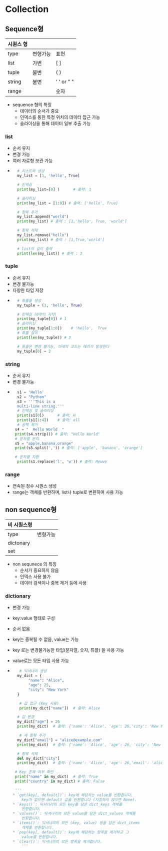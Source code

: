# Collection

## Sequence형

| 시퀀스 형 |          |            |
| --------- | -------- | ---------- |
| type      | 변형가능 | 표현       |
| list      | 가변     | [ ]        |
| tuple     | 불변     | ( )        |
| string    | 불변     | ' ' or " " |
| range     |          | 숫자       |

-   sequence 형의 특징
    -   데이터의 순서가 중요
    -   인덱스를 통한 특정 위치의 데이터 잡근 가능
    -   슬라이싱을 통해 데이터 일부 추출 가능

### list

-   순서 유지
-   변경 가능
-   여러 자료형 보관 가능
-   ```py
      # 리스트의 생성
      my_list = [1, 'hello', True]

      # 인덱싱
      print(my_list=[0] )      # 출력: 1

      # 슬라이싱
      print(my_list = [1:0]) # 출력: ['hello', True]

      # 항목 추가
      my_list.append("world")
      print(my_list) # 출력 : [1,'hello', True, 'world']

      # 항목 삭제
      my_list.remove("hello")
      print(my_list) # 출력 : [1,True,'world']

      # list의 길이 출력
      print(len(my_list)) # 출력 : 3
    ```

### tuple

-   순서 유지
-   변경 불가능
-   다양한 타입 저장
-   ```py
      # 튜플을 생성
      my_tuple = (1, 'hello', True)

      # 인덱싱 (0부터 시작)
      print(my_tuple[0]) # 1
      # 슬라이싱
      print(my_tuple[1:0])    # 'hello',  True
      # 튜플 길이
      print(len(my_tuple)) # 3

      # 튜플은 변경 불가능, 아래의 코드는 에러가 발생한다
      my_tuple[0] = 2
    ```

### string

-   순서 유지
-   변경 불가능
-   ```py
      s1 = 'Hello'
      s2 = "Python"
      s3 = '''This is a
      multi-line string.'''
      # 인덱싱 및 슬라이싱
      print(s1[0])      # 출력: H
      print(s1[1:4])    # 출력: ell
      # 공백 제거
     s4 = "  Hello World  "
     print(s4.strip()) # 출력: "Hello World"
     # 문자열 분리
     s5 = "apple,banana,orange"
     print(s5.split(',')) # 출력: ['apple', 'banana', 'orange']

     # 문자열 치환
      print(s1.replace('l', 'w')) # 출력: Hewwo
    ```

### range

-   연속된 정수 시퀀스 생성
-   range는 객체를 반환하며, list나 tuple로 변환하여 사용 가능

## non sequence형

| 비 시퀀스형 |          |
| ----------- | -------- |
| type        | 변형가능 |
| dictonary   |          |
| set         |          |

-   non sequnece 의 특징
    -   순서가 중요하지 않음
    -   인덱스 사용 불가
    -   데이터 검색이나 중복 제거 등에 사용

### dictionary

-   변경 가능
-   key:value 형태로 구성
-   순서 없음
-   key는 중복될 수 없음, value는 가능
-   key 로는 변경불가능한 타입(문자열, 숫자, 튜플) 을 사용 가능
-   value로는 모든 타입 사용 가능

-   ```py
       # 딕셔너리 생성
      my_dict = {
           "name": "Alice",
           "age": 25,
           "city": "New York"
      }

       # 값 접근 (Key 사용)
       print(my_dict["name"])  # 출력: Alice

      # 값 변경
      my_dict["age"] = 26
      print(my_dict)  # 출력: {'name': 'Alice', 'age': 26,'city': 'New York'}

       # 새 항목 추가
      my_dict["email"] = "alice@example.com"
      print(my_dict)  # 출력: {'name': 'Alice', 'age': 26, 'city': 'New York', 'email': 'alice@example.com'}

      # 항목 삭제
      del my_dict["city"]
      print(my_dict)  # 출력: {'name': 'Alice', 'age': 26,'email': 'alice@example.com'}

     # Key 존재 여부 확인
     print("name" in my_dict)  # 출력: True
     print("country" in my_dict) # 출력: False

     '''
    * `get(key[, default])`: key에 해당하는 value를 반환합니다.
        key가 없으면 default 값을 반환합니다 (지정하지 않으면 None).
    * `keys()`: 딕셔너리의 모든 key를 담은 dict_keys 객체를
        반환합니다.
    * `values()`: 딕셔너리의 모든 value를 담은 dict_values 객체를
        반환합니다.
    * `items()`: 딕셔너리의 모든 (key, value) 쌍을 담은 dict_items
        객체를 반환합니다.
    * `pop(key[, default])`: key에 해당하는 항목을 제거하고 그
        value를 반환합니다.
    * `clear()`: 딕셔너리의 모든 항목을 제거합니다.
        '''

    ```
